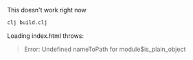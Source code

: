 This doesn't work right now

```bash
clj build.clj
```

Loading index.html throws:

> Error: Undefined nameToPath for module$is_plain_object
